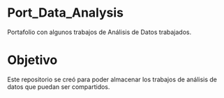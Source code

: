 # Port_Data_Analysis
Portafolio con algunos trabajos de Análisis de Datos trabajados.


# Objetivo
Este repositorio se creó para poder almacenar los trabajos de análisis de datos que puedan ser compartidos.
